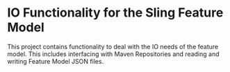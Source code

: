 # IO Functionality for the Sling Feature Model

This project contains functionality to deal with the IO needs of the feature model. This includes interfacing with Maven Repositories and reading and writing Feature Model JSON files.